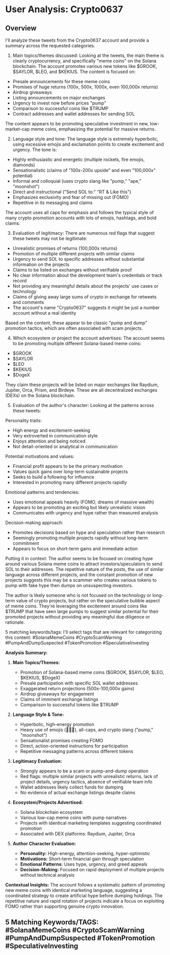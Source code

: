 # User Analysis: Crypto0637

## Overview

<think>
I'll analyze these tweets from the Crypto0637 account and provide a summary across the requested categories.

1. Main topics/themes discussed:
Looking at the tweets, the main theme is clearly cryptocurrency, and specifically "meme coins" on the Solana blockchain. The account promotes various new tokens like $GROOK, $SAYLOR, $LEO, and $KEKIUS. The content is focused on:
- Presale announcements for these meme coins
- Promises of huge returns (100x, 500x, 1000x, even 100,000x returns)
- Airdrop giveaways
- Listing announcements on major exchanges
- Urgency to invest now before prices "pump"
- Comparison to successful coins like $TRUMP
- Contract addresses and wallet addresses for sending SOL

The content appears to be promoting speculative investment in new, low-market-cap meme coins, emphasizing the potential for massive returns.

2. Language style and tone:
The language style is extremely hyperbolic, using excessive emojis and exclamation points to create excitement and urgency. The tone is:
- Highly enthusiastic and energetic (multiple rockets, fire emojis, diamonds)
- Sensationalistic (claims of "100x-200x upside" and even "100,000x" potential)
- Informal and colloquial (uses crypto slang like "pump," "ape," "moonshot")
- Direct and instructional ("Send SOL to:" "RT & Like this")
- Emphasizes exclusivity and fear of missing out (FOMO)
- Repetitive in its messaging and claims

The account uses all caps for emphasis and follows the typical style of many crypto promotion accounts with lots of emojis, hashtags, and bold claims.

3. Evaluation of legitimacy:
There are numerous red flags that suggest these tweets may not be legitimate:
- Unrealistic promises of returns (100,000x returns)
- Promotion of multiple different projects with similar claims
- Urgency to send SOL to specific addresses without substantial information on the projects
- Claims to be listed on exchanges without verifiable proof
- No clear information about the development team's credentials or track record
- Not providing any meaningful details about the projects' use cases or technology
- Claims of giving away large sums of crypto in exchange for retweets and comments
- The account's name "Crypto0637" suggests it might be just a number account without a real identity

Based on the content, these appear to be classic "pump and dump" promotion tactics, which are often associated with scam projects.

4. Which ecosystem or project the account advertises:
The account seems to be promoting multiple different Solana-based meme coins:
- $GROOK
- $SAYLOR
- $LEO
- $KEKIUS
- $DogeX

They claim these projects will be listed on major exchanges like Raydium, Jupiter, Orca, Prism, and Birdeye. These are all decentralized exchanges (DEXs) on the Solana blockchain.

5. Evaluation of the author's character:
Looking at the patterns across these tweets:

Personality traits:
- High energy and excitement-seeking
- Very extroverted in communication style
- Enjoys attention and being noticed
- Not detail-oriented or analytical in communication

Potential motivations and values:
- Financial profit appears to be the primary motivation
- Values quick gains over long-term sustainable projects
- Seeks to build a following for influence
- Interested in promoting many different projects rapidly

Emotional patterns and tendencies:
- Uses emotional appeals heavily (FOMO, dreams of massive wealth)
- Appears to be promoting an exciting but likely unrealistic vision
- Communicates with urgency and hype rather than measured analysis

Decision-making approach:
- Promotes decisions based on hype and speculation rather than research
- Seemingly promoting multiple projects rapidly without long-term commitment
- Appears to focus on short-term gains and immediate action

Putting it in context: The author seems to be focused on creating hype around various Solana meme coins to attract investors/speculators to send SOL to their addresses. The repetitive nature of the posts, the use of similar language across different projects, and the constant promotion of new projects suggests this may be a scammer who creates various tokens to pump with fake hype then dumps on unsuspecting investors.

The author is likely someone who is not focused on the technology or long-term value of crypto projects, but rather on the speculative bubble aspect of meme coins. They're leveraging the excitement around coins like $TRUMP that have seen large pumps to suggest similar potential for their promoted projects without providing any meaningful due diligence or rationale.

5 matching keywords/tags:
I'll select tags that are relevant for categorizing this content:
#SolanaMemeCoins
#CryptoScamWarning
#PumpAndDumpSuspected
#TokenPromotion
#SpeculativeInvesting
</think>

**Analysis Summary:**

1. **Main Topics/Themes:**
   - Promotion of Solana-based meme coins ($GROOK, $SAYLOR, $LEO, $KEKIUS, $DogeX)
   - Presale participation with specific SOL wallet addresses
   - Exaggerated return projections (500x-100,000x gains)
   - Airdrop giveaways for engagement
   - Claims of imminent exchange listings
   - Comparison to successful tokens like $TRUMP

2. **Language Style & Tone:**
   - Hyperbolic, high-energy promotion
   - Heavy use of emojis (🚀💎🔥), all-caps, and crypto slang ("pump," "moonshot")
   - Sensationalist promises creating FOMO
   - Direct, action-oriented instructions for participation
   - Repetitive messaging patterns across different tokens

3. **Legitimacy Evaluation:**
   - Strongly appears to be a scam or pump-and-dump operation
   - Red flags: multiple similar projects with unrealistic returns, lack of project details, urgency tactics, absence of verifiable team info
   - Wallet addresses likely collect funds for dumping
   - No evidence of actual exchange listings despite claims

4. **Ecosystem/Projects Advertised:**
   - Solana blockchain ecosystem
   - Various low-cap meme coins with pump narratives
   - Projects with identical marketing templates suggesting coordinated promotion
   - Associated with DEX platforms: Raydium, Jupiter, Orca

5. **Author Character Evaluation:**
   - **Personality:** High-energy, attention-seeking, hyper-optimistic
   - **Motivations:** Short-term financial gain through speculation
   - **Emotional Patterns:** Uses hype, urgency, and greed appeals
   - **Decision-Making:** Focused on rapid deployment of multiple projects without technical analysis

**Contextual Insights:**
The account follows a systematic pattern of promoting new meme coins with identical marketing language, suggesting a coordinated strategy to create artificial hype before dumping holdings. The repetitive nature and rapid rotation of projects indicate a focus on exploiting FOMO rather than supporting genuine crypto innovation.

**5 Matching Keywords/TAGS:**
#SolanaMemeCoins #CryptoScamWarning #PumpAndDumpSuspected #TokenPromotion #SpeculativeInvesting
---
